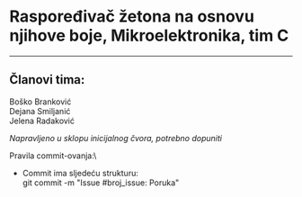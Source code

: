 # Raspoređivač žetona na osnovu njihove boje, Mikroelektronika, tim C
  -------------------------------------------------------------------
  ## Članovi tima:   
  Boško Branković\
  Dejana Smiljanić\
  Jelena Radaković


          
   _Napravljeno u sklopu inicijalnog čvora, potrebno dopuniti_

   Pravila commit-ovanja:\
   * Commit ima sljedeću strukturu: \
     git commit -m "Issue #broj_issue: Poruka"
